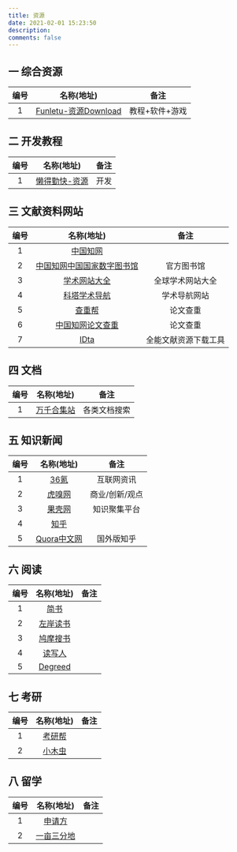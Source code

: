 ```yaml
---
title: 资源
date: 2021-02-01 15:23:50
description: 
comments: false
---
```


## 一 综合资源

| 编号 |                          名称(地址)                          |      备注      |
| :--: | :----------------------------------------------------------: | :------------: |
|  1   | [Funletu-资源Download](https://funletu.com/category/resource-download/) | 教程+软件+游戏 |

## 二 开发教程

| 编号 |                 名称(地址)                 | 备注 |
| :--: | :----------------------------------------: | :--: |
|  1   | [懒得勤快-资源](https://masuit.com/cat/28) | 开发 |

## 三 文献资料网站

| 编号 |                    名称(地址)                    |         备注         |
| :--: | :----------------------------------------------: | :------------------: |
|  1   |        [中国知网](https://www.cnki.net/)         |                      |
|  2   | [中国知网中国国家数字图书馆](http://www.nlc.cn/) |      官方图书馆      |
|  3   |       [学术网站大全](http://dir.cnki.net/)       |   全球学术网站大全   |
|  4   |     [科塔学术导航](https://www.sciping.com/)     |     学术导航网站     |
|  5   |        [查重帮](http://www.cnkibus.com/)         |       论文查重       |
|  6   |    [中国知网论文查重](http://cnkicheck.org/)     |       论文查重       |
|  7   |          [IDta](https://www.cn-ki.net/)          | 全能文献资源下载工具 |

## 四 文档

| 编号 |              名称(地址)              |     备注     |
| :--: | :----------------------------------: | :----------: |
|  1   | [万千合集站](http://www.toplinks.cc) | 各类文档搜索 |

## 五 知识新闻

| 编号 |             名称(地址)             |      备注      |
| :--: | :--------------------------------: | :------------: |
|  1   |     [36氪](https://36kr.com/)      |   互联网资讯   |
|  2   |  [虎嗅网](https://www.huxiu.com/)  | 商业/创新/观点 |
|  3   |  [果壳网](https://www.guokr.com/)  |  知识聚集平台  |
|  4   |   [知乎](https://www.zhihu.com)    |                |
|  5   | [Quora中文网](http://quora123.com) |   国外版知乎   |

## 六 阅读

| 编号 |               名称(地址)                | 备注 |
| :--: | :-------------------------------------: | :--: |
|  1   |    [简书](https://www.jianshu.com/)     |      |
|  2   |   [左岸读书](http://www.myzaker.com)    |      |
|  3   | [鸠摩搜书](https://www.jiumodiary.com/) |      |
|  4   |   [读写人](http://www.duxieren.com/)    |      |
|  5   | [Degreed](https://degreed.com/learning) |      |

## 七 考研

| 编号 |            名称(地址)             | 备注 |
| :--: | :-------------------------------: | :--: |
|  1   | [考研帮](http://www.kaoyan.com/)  |      |
|  2   | [小木虫](http://hao.muchong.com/) |      |

## 八 留学

| 编号 |                   名称(地址)                    | 备注 |
| :--: | :---------------------------------------------: | :--: |
|  1   |     [申请方](https://www.applysquare.com/)      |      |
|  2   | [一亩三分地](https://www.1point3acres.com/bbs/) |      |

